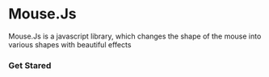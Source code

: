 # Mouse.Js
Mouse.Js is a javascript library, which changes the shape of the mouse into various shapes with beautiful effects

### Get Stared
